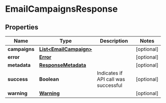 
# EmailCampaignsResponse

## Properties
Name | Type | Description | Notes
------------ | ------------- | ------------- | -------------
**campaigns** | [**List&lt;EmailCampaign&gt;**](EmailCampaign.md) |  |  [optional]
**error** | [**Error**](Error.md) |  |  [optional]
**metadata** | [**ResponseMetadata**](ResponseMetadata.md) |  |  [optional]
**success** | **Boolean** | Indicates if API call was successful |  [optional]
**warning** | [**Warning**](Warning.md) |  |  [optional]



